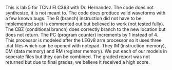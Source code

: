 This is lab 5 for TCNJ ELC363 with Dr. Hernandez. The code does not synthesize, it is not meant to.
The code does produce valid waveforms with a few known bugs. The B (branch) instruction did not have
to be implemented so it is commented out but believed to work (not tested fully). The CBZ (conditional
branch) does correctly branch to the new location but does not return. The PC (program counter) increments
by 1 instead of 4. This processor is modeled after the LEGv8 arm processor so it uses three .dat files 
which can be opened with notepad. They IM (instruction memory), DM (data memory) and RM (register memory).
We put each of our models in seperate files but they can be combined. The graded report was not returned
but due to final grades, we believe it received a high score.